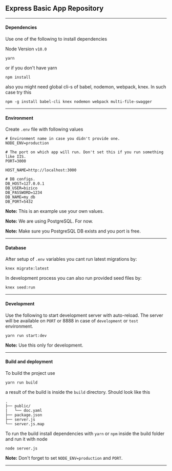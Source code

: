## Express Basic App Repository

---

#### Dependencies

Use one of the following to install dependencies

Node Version `v10.0`

```
yarn
```

or if you don't have yarn

```
npm install
```

also you might need global cli-s of babel, nodemon, webpack, knex.
In such case try this

```
npm -g install babel-cli knex nodemon webpack multi-file-swagger
```

---

#### Environment

Create `.env` file with following values

    # Environment name in case you didn't provide one.
    NODE_ENV=production

    # The port on which app will run. Don't set this if you run something like IIS.
    PORT=3000

    HOST_NAME=http://localhost:3000

    # DB configs.
    DB_HOST=127.0.0.1
    DB_USER=bizico
    DB_PASSWORD=1234
    DB_NAME=my_db
    DB_PORT=5432

**Note:** This is an example use your own values.

**Note:** We are using PostgreSQL. For now.

**Note:** Make sure you PostgreSQL DB exists and you port is free.

---

#### Database

After setup of `.env` variables you cant run latest migrations by:

```
knex migrate:latest
```

In development process you can also run provided seed files by:

```
knex seed:run
```

---

#### Development

Use the following to start development server with auto-reload. The server will be available on `PORT` or 8888 in case of `development` or `test` environment.

```
yarn run start:dev
```

**Note:** Use this only for development.

---

#### Build and deployment

To build the project use

```
yarn run build
```

a result of the build is inside the `build` directory. Should look like this

```
.
├── public/
|   └── doc.yaml
├── package.json
├── server.js
└── server.js.map
```

To run the build install dependencies with `yarn` or `npm` inside the build folder and run it with node

```
node server.js
```

**Note:** Don't forget to set `NODE_ENV=production` and `PORT`.

---

